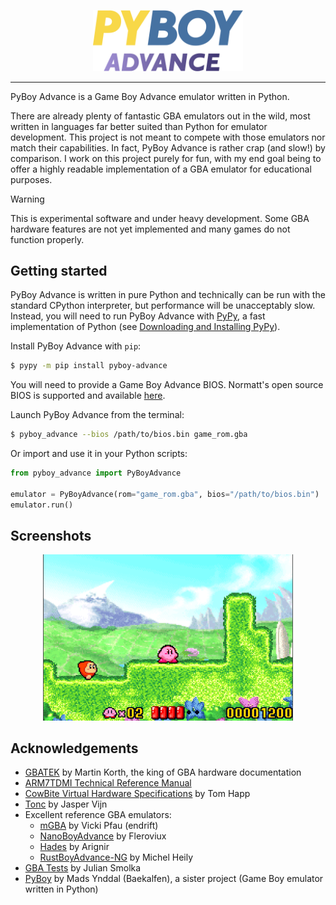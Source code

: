<p align="center">
  <img src="https://raw.githubusercontent.com/williamckha/PyBoyAdvance/master/assets/pyboy_advance.svg" alt="PyBoy Advance" width="240">
</p>

---

PyBoy Advance is a Game Boy Advance emulator written in Python.

There are already plenty of fantastic GBA emulators out in the wild,
most written in languages far better suited than Python for emulator development.
This project is not meant to compete with those emulators nor match their
capabilities. In fact, PyBoy Advance is rather crap (and slow!) by comparison. I work on this project purely for fun, 
with my end goal being to offer a highly readable implementation of a GBA emulator for educational purposes.

>[!WARNING]
> This is experimental software and under heavy development. Some GBA hardware features are not yet implemented and many games do not function properly. 

## Getting started

PyBoy Advance is written in pure Python and technically can be run with the standard CPython interpreter, but
performance will be unacceptably slow. Instead, you will need to run PyBoy Advance with [PyPy](https://pypy.org/),
a fast implementation of Python (see [Downloading and Installing PyPy](https://doc.pypy.org/en/stable/install.html)).

Install PyBoy Advance with `pip`:

```bash
$ pypy -m pip install pyboy-advance
```

You will need to provide a Game Boy Advance BIOS. Normatt's open source BIOS is supported and
available [here](https://github.com/Nebuleon/ReGBA/blob/master/bios/gba_bios.bin).

Launch PyBoy Advance from the terminal:

```bash
$ pyboy_advance --bios /path/to/bios.bin game_rom.gba
```

Or import and use it in your Python scripts:

```python
from pyboy_advance import PyBoyAdvance

emulator = PyBoyAdvance(rom="game_rom.gba", bios="/path/to/bios.bin")
emulator.run()
```

## Screenshots

<p align="center">
  <img src="https://raw.githubusercontent.com/williamckha/PyBoyAdvance/master/assets/screenshot_kirby.png" alt="Screenshot of PyBoy Advance running Kirby: Nightmare in Dream Land" width="400">
</p>

## Acknowledgements

- [GBATEK](https://problemkaputt.de/gbatek.htm) by Martin Korth, the king of GBA hardware documentation
- [ARM7TDMI Technical Reference Manual](https://developer.arm.com/documentation/ddi0210/c/)
- [CowBite Virtual Hardware Specifications](https://www.cs.rit.edu/~tjh8300/CowBite/CowBiteSpec.htm) by Tom Happ
- [Tonc](https://www.coranac.com/tonc/text/toc.htm) by Jasper Vijn
- Excellent reference GBA emulators:
    - [mGBA](https://mgba.io/) by Vicki Pfau (endrift)
    - [NanoBoyAdvance](https://github.com/nba-emu/NanoBoyAdvance) by Fleroviux
    - [Hades](https://github.com/hades-emu/Hades) by Arignir
    - [RustBoyAdvance-NG](https://github.com/michelhe/rustboyadvance-ng/) by Michel Heily
- [GBA Tests](https://github.com/jsmolka/gba-tests) by Julian Smolka
- [PyBoy](https://github.com/Baekalfen/PyBoy) by Mads Ynddal (Baekalfen), a sister project (Game Boy emulator written in
  Python)

